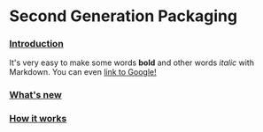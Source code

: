 # Second Generation Packaging

### [Introduction](./docs/introduction.md)
It's very easy to make some words **bold** and other words *italic* with Markdown. You can even [link to Google!](http://google.com)

### [What's new](./docs/new.md)
### [How it works](./docs/works.md)

